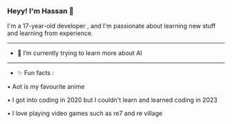 ### Heyy! I'm Hassan 👋
I'm a 17-year-old developer , and I'm passionate about learning new stuff and learning from experience.
_________________________________________________________
- 🌱 I’m currently trying to learn more about AI
_________________________________________________________
-  ✨ Fun facts :

•	Aot is my favourite anime

•	I got into coding in 2020 but I couldn't learn and learned coding in 2023

• I love playing video games such as re7 and re village 
